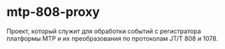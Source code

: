 # mtp-808-proxy
Проект, который служит для обработки событий с регистратора платформы MTP и их преобразования по протоколам JT/T 808 и 1078.
